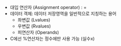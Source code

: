 * 대입 연산자 (Assignment operator) : =
* 데이터 객체: 데이터 저장영역을 일반적으로 지칭하는 용어
    * 좌변값 (Lvalues)
    * 우변값 (Rvalues)
    * 피연산자 (Operands)
*  C에선 %연산자는 정수에만 사용 가능 (실수x)

